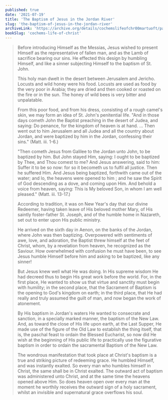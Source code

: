 ```yaml
---
published: true
date: '2021-07-19'
title: 'The Baptism of Jesus in the Jordan River'
slug: 'the-baptism-of-jesus-in-the-jordan-river'
archiveLink: 'https://archive.org/details/cochemslifeofchr00martuoft/page/62?view=theater'
bookSlug: 'cochems-life-of-christ'
---
```


> Before introducing Himself as the Messias, Jesus wished to present Himself as the representative of fallen man, and as the Lamb of sacrifice bearing our sins. He effected this design by humbling Himself, and like a sinner subjecting Himself to the baptism of St. John.
>
> This holy man dwelt in the desert between Jerusalem and Jericho. Locusts and wild honey were his food. Locusts are used as food by the very poor in Arabia; they are dried and then cooked or roasted on the fire or in the sun. The honey of wild bees is very bitter and unpalatable.
>
> From this poor food, and from his dress, consisting of a rough camel's skin, we may form an idea of St. John's penitential life. "And in those days cometh John the Baptist preaching in the desert of Judea, and saying: Do penance, for the kingdom of heaven is at hand. … Then went out to him Jerusalem and all Judea and all the country about Jordan, and were baptized by him in the Jordan, confessing their sins." (Matt. iii. 1-6.)
>
> "Then cometh Jesus from Galilee to the Jordan unto John, to be baptized by him. But John stayed Him, saying: I ought to be baptized by Thee, and Thou comest to me? And Jesus answering, said to him: Suffer it to be so now: for so it becometh us to fulfil all justice. Then he suffered Him. And Jesus being baptized, forthwith came out of the water; and lo, the heavens were opened to him ; and he saw the Spirit of God descending as a dove, and coming upon Him. And behold a voice from heaven, saying: This is My beloved Son, in whom I am well pleased." (Matt. iii. 13-17.)
>
> According to tradition, it was on New Year's day that our divine Redeemer, having taken leave of His beloved mother Mary, of His saintly foster-father St. Joseph, and of the humble home in Nazareth, set out to enter upon His public ministry.
>
> He arrived on the sixth day in Aenon, on the banks of the Jordan, where John was then baptizing. Overpowered with sentiments of awe, love, and adoration, the Baptist threw himself at the feet of Christ, whom, by a revelation from heaven, he recognized as the Saviour. How overwhelmed with confusion he must have been, to see Jesus humble Himself before him and asking to be baptized, like any sinner!
>
> But Jesus knew well what He was doing. In His supreme wisdom He had decreed thus to begin His great work before the world. For, in the first place, He wanted to show us that virtue and sanctity must begin with humility; in the second place, that the Sacrament of Baptism is the opening to God's kingdom on earth; in the third place, that He had really and truly assumed the guilt of man, and now began the work of atonement.
>
> By His baptism in Jordan's waters He wanted to consecrate and sanction, in a specially marked manner, the baptism of the New Law. And, as toward the close of His life upon earth, at the Last Supper, He made use of the figure of the Old Law to establish the thing itself, that is, the paschal feast to ordain the Blessed Eucharist, so now did He wish at the beginning of His public life to practically use the figurative baptism in order to ordain the sacramental Baptism of the New Law.
>
> The wondrous manifestation that took place at Christ's baptism is a true and striking picture of redeeming grace. He humbled Himself, and was instantly exalted. So every man who humbles himself in Christ, the same shall be in Christ exalted. The outward act of baptism was administered unto Christ, and at the same time the heavens opened above Him. So does heaven open over every man at the moment he worthily receives the outward sign of a holy sacrament, whilst an invisible and supernatural grace overflows his soul.